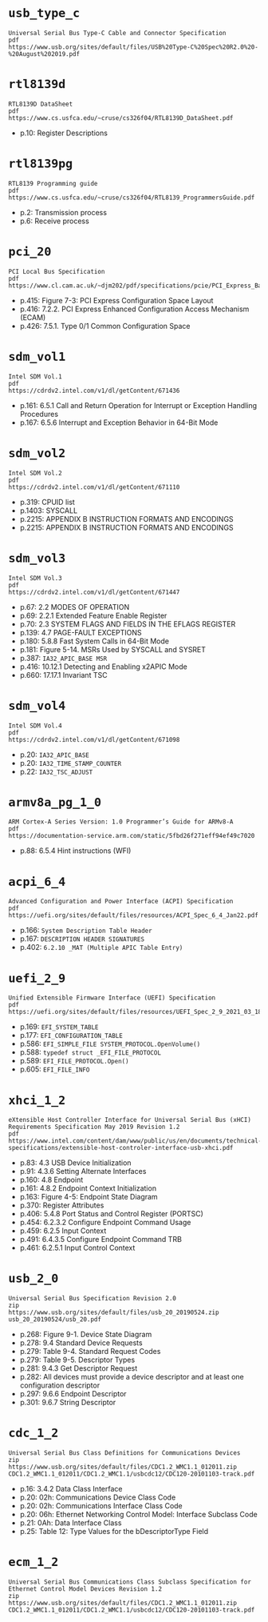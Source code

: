 # `usb_type_c`
```
Universal Serial Bus Type-C Cable and Connector Specification
pdf
https://www.usb.org/sites/default/files/USB%20Type-C%20Spec%20R2.0%20-%20August%202019.pdf
```

# `rtl8139d`
```
RTL8139D DataSheet
pdf
https://www.cs.usfca.edu/~cruse/cs326f04/RTL8139D_DataSheet.pdf
```
- p.10: Register Descriptions

# `rtl8139pg`
```
RTL8139 Programming guide
pdf
https://www.cs.usfca.edu/~cruse/cs326f04/RTL8139_ProgrammersGuide.pdf
```
- p.2: Transmission process
- p.6: Receive process

# `pci_20`
```
PCI Local Bus Specification
pdf
https://www.cl.cam.ac.uk/~djm202/pdf/specifications/pcie/PCI_Express_Base_Rev_2.0_20Dec06a.pdf
```
- p.415: Figure 7-3: PCI Express Configuration Space Layout
- p.416: 7.2.2. PCI Express Enhanced Configuration Access Mechanism (ECAM)
- p.426: 7.5.1. Type 0/1 Common Configuration Space

# `sdm_vol1`
```
Intel SDM Vol.1
pdf
https://cdrdv2.intel.com/v1/dl/getContent/671436
```

- p.161: 6.5.1 Call and Return Operation for Interrupt or Exception Handling Procedures
- p.167: 6.5.6 Interrupt and Exception Behavior in 64-Bit Mode

# `sdm_vol2`
```
Intel SDM Vol.2
pdf
https://cdrdv2.intel.com/v1/dl/getContent/671110
```
- p.319: CPUID list
- p.1403: SYSCALL
- p.2215: APPENDIX B INSTRUCTION FORMATS AND ENCODINGS
- p.2215: APPENDIX B INSTRUCTION FORMATS AND ENCODINGS

# `sdm_vol3`
```
Intel SDM Vol.3
pdf
https://cdrdv2.intel.com/v1/dl/getContent/671447
```

- p.67: 2.2 MODES OF OPERATION
- p.69: 2.2.1 Extended Feature Enable Register
- p.70: 2.3 SYSTEM FLAGS AND FIELDS IN THE EFLAGS REGISTER
- p.139: 4.7 PAGE-FAULT EXCEPTIONS
- p.180: 5.8.8 Fast System Calls in 64-Bit Mode
- p.181: Figure 5-14. MSRs Used by SYSCALL and SYSRET
- p.387: `IA32_APIC_BASE MSR`
- p.416: 10.12.1 Detecting and Enabling x2APIC Mode
- p.660: 17.17.1 Invariant TSC

# `sdm_vol4`
```
Intel SDM Vol.4
pdf
https://cdrdv2.intel.com/v1/dl/getContent/671098
```

- p.20: `IA32_APIC_BASE`
- p.20: `IA32_TIME_STAMP_COUNTER`
- p.22: `IA32_TSC_ADJUST`

# `armv8a_pg_1_0`
```
ARM Cortex-A Series Version: 1.0 Programmer’s Guide for ARMv8-A
pdf
https://documentation-service.arm.com/static/5fbd26f271eff94ef49c7020
```
- p.88: 6.5.4 Hint instructions (WFI)

# `acpi_6_4`
```
Advanced Configuration and Power Interface (ACPI) Specification
pdf
https://uefi.org/sites/default/files/resources/ACPI_Spec_6_4_Jan22.pdf
```

- p.166: `System Description Table Header`
- p.167: `DESCRIPTION HEADER SIGNATURES`
- p.402: `6.2.10 _MAT (Multiple APIC Table Entry)`

# `uefi_2_9`
```
Unified Extensible Firmware Interface (UEFI) Specification
pdf
https://uefi.org/sites/default/files/resources/UEFI_Spec_2_9_2021_03_18.pdf
```

- p.169: `EFI_SYSTEM_TABLE`
- p.177: `EFI_CONFIGURATION_TABLE`
- p.586: `EFI_SIMPLE_FILE SYSTEM_PROTOCOL.OpenVolume()`
- p.588: `typedef struct _EFI_FILE_PROTOCOL`
- p.589: `EFI_FILE_PROTOCOL.Open()`
- p.605: `EFI_FILE_INFO`

# `xhci_1_2`
```
eXtensible Host Controller Interface for Universal Serial Bus (xHCI) Requirements Specification May 2019 Revision 1.2
pdf
https://www.intel.com/content/dam/www/public/us/en/documents/technical-specifications/extensible-host-controler-interface-usb-xhci.pdf
```

- p.83: 4.3 USB Device Initialization
- p.91: 4.3.6 Setting Alternate Interfaces
- p.160: 4.8 Endpoint
- p.161: 4.8.2 Endpoint Context Initialization
- p.163: Figure 4-5: Endpoint State Diagram
- p.370: Register Attributes
- p.406: 5.4.8 Port Status and Control Register (PORTSC)
- p.454: 6.2.3.2 Configure Endpoint Command Usage
- p.459: 6.2.5 Input Context
- p.491: 6.4.3.5 Configure Endpoint Command TRB
- p.461: 6.2.5.1 Input Control Context

# `usb_2_0`
```
Universal Serial Bus Specification Revision 2.0
zip
https://www.usb.org/sites/default/files/usb_20_20190524.zip
usb_20_20190524/usb_20.pdf
```

- p.268: Figure 9-1. Device State Diagram
- p.278: 9.4 Standard Device Requests
- p.279: Table 9-4. Standard Request Codes
- p.279: Table 9-5. Descriptor Types
- p.281: 9.4.3 Get Descriptor Request
- p.282: All devices must provide a device descriptor and at least one configuration descriptor
- p.297: 9.6.6 Endpoint Descriptor
- p.301: 9.6.7 String Descriptor

# `cdc_1_2`
```
Universal Serial Bus Class Definitions for Communications Devices
zip
https://www.usb.org/sites/default/files/CDC1.2_WMC1.1_012011.zip
CDC1.2_WMC1.1_012011/CDC1.2_WMC1.1/usbcdc12/CDC120-20101103-track.pdf
```
- p.16: 3.4.2 Data Class Interface
- p.20: 02h: Communications Device Class Code
- p.20: 02h: Communications Interface Class Code
- p.20: 06h: Ethernet Networking Control Model: Interface Subclass Code
- p.21: 0Ah: Data Interface Class
- p.25: Table 12: Type Values for the bDescriptorType Field

# `ecm_1_2`
```
Universal Serial Bus Communications Class Subclass Specification for Ethernet Control Model Devices Revision 1.2
zip
https://www.usb.org/sites/default/files/CDC1.2_WMC1.1_012011.zip
CDC1.2_WMC1.1_012011/CDC1.2_WMC1.1/usbcdc12/CDC120-20101103-track.pdf
```
